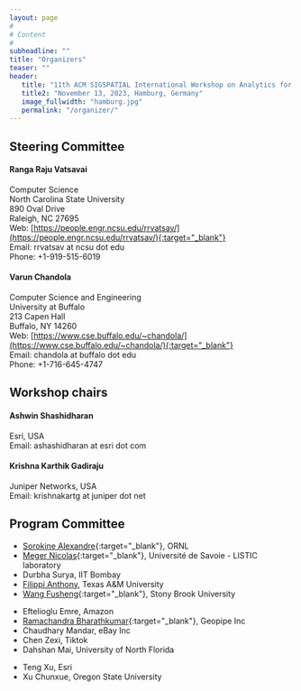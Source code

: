 ```yaml
---
layout: page
#
# Content
#
subheadline: ""
title: "Organizers"
teaser: ""
header:
   title: "11th ACM SIGSPATIAL International Workshop on Analytics for Big Geospatial Data (BigSpatial 2023)"
   title2: "November 13, 2023, Hamburg, Germany"
   image_fullwidth: "hamburg.jpg"
   permalink: "/organizer/"
---
```

## Steering Committee

#### Ranga Raju Vatsavai

Computer Science   
North Carolina State University  
890 Oval Drive  
Raleigh, NC 27695  
Web: [https://people.engr.ncsu.edu/rrvatsav/](https://people.engr.ncsu.edu/rrvatsav/){:target="_blank"}  
Email: rrvatsav at ncsu dot edu  
Phone: +1-919-515-6019  

#### Varun Chandola

Computer Science and Engineering  
University at Buffalo  
213 Capen Hall  
Buffalo, NY 14260  
Web: [https://www.cse.buffalo.edu/~chandola/](https://www.cse.buffalo.edu/~chandola/){:target="_blank"}  
Email: chandola at buffalo dot edu  
Phone: +1-716-645-4747  

## Workshop chairs

#### Ashwin Shashidharan

Esri, USA  
Email: ashashidharan at esri dot com

<!--#### Martin Werner

Technical University of Munich, Germany <br>
Email: martin.werner at tum dot de -->

#### Krishna Karthik Gadiraju

Juniper Networks, USA <br>
Email: krishnakartg at juniper dot net

<!-- ## Student Coordinator -->


## Program Committee
 * [Sorokine Alexandre](https://web.ornl.gov/sci/gist/staff_bios/detailed_sorokine.shtml){:target="_blank"}, ORNL
 * [Meger Nicolas](https://www.listic.univ-smb.fr/en/presentation-en/members/lecturers/nicolas-meger-en/){:target="_blank"}, Université de Savoie - LISTIC laboratory
 * Durbha Surya, IIT Bombay
 * [Filippi Anthony](https://geography.tamu.edu/people/profiles/faculty/filippianthony.html), Texas A&M University
 * [Wang Fusheng](https://www.cs.stonybrook.edu/people/faculty/FushengWang){:target="_blank"}, Stony Brook University
 <!--* [Kurte Kuldeep](https://www.ornl.gov/staff-profile/kuldeep-r-kurte){:target="_blank"}, ORNL -->
 <!--* [Croitoru Arie](https://cos.gmu.edu/ggs/people/faculty-staff/arie-croitoru/){:target="_blank"}, George Mason University -->
 * Eftelioglu Emre, Amazon 
 * [Ramachandra Bharathkumar](https://tnybny.github.io/){:target="_blank"}, Geopipe Inc
 * Chaudhary Mandar, eBay Inc
 * Chen Zexi, Tiktok
 * Dahshan Mai, University of North Florida
 <!--* Singla Samriddhi, University of California, Riverside-->
 * Teng Xu, Esri
 * Xu Chunxue, Oregon State University
 <!--* Seokyong Hong, CJ Logistics-->
